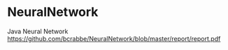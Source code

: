 # NeuralNetwork
Java Neural Network
https://github.com/bcrabbe/NeuralNetwork/blob/master/report/report.pdf
